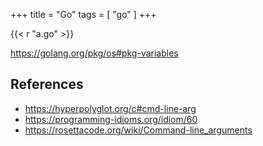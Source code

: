 +++
title = "Go"
tags = [ "go" ]
+++

{{< r "a.go" >}}

<https://golang.org/pkg/os#pkg-variables>

## References

- <https://hyperpolyglot.org/c#cmd-line-arg>
- <https://programming-idioms.org/idiom/60>
- <https://rosettacode.org/wiki/Command-line_arguments>
